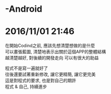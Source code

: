 # -Android
# 2016/11/01 21:46  
在開始Codind之前, 應該先想清楚想做的是什麼  
可以畫張藍圖, 清楚地表示出關於這個APP的整體結構  
越清楚越好, 對後續的開發走向 可以有很大的助益  
  
程式不是寫一遍就好了  
往後還要試著重新修改, 讓它更精簡, 讓它更完美  
這是對程式的要求, 也是對自己的期許  
程式 & 自己, 持續進步
